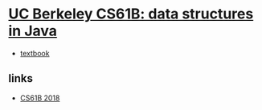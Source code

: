 # [UC Berkeley CS61B: data structures in Java](https://sp24.datastructur.es/)

* [textbook](https://cs61b-2.gitbook.io/cs61b-textbook/1.-introduction)

## links

* [CS61B 2018](https://github.com/InsideEmpire/CS61B-PathwayToSuccess)

